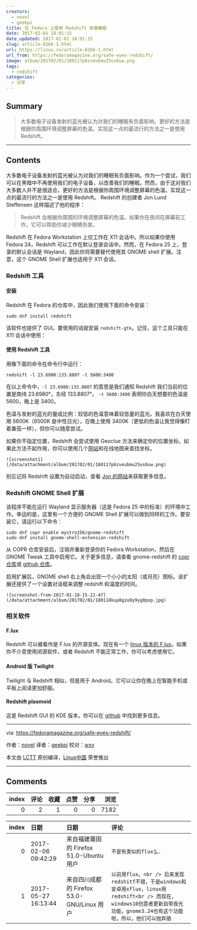 ```yaml
---
creators:
  - novel
  - geekpi
title: 在 Fedora 上使用 Redshift 改善睡眠
date: 2017-02-01 18:01:15
date_updated: 2017-02-01 18:01:15
slug: article-8166-1.html
url: https://linux.cn/article-8166-1.html
url_from: https://fedoramagazine.org/safe-eyes-redshift/
image: album/201702/01/180117p6zveubmu25us6uw.png
tags:
  - redshift
categories:
  - 分享
---
```


## Summary

> 大多数电子设备发射的蓝光被认为对我们的睡眠有负面影响。更好的方法是根据你周围环境调整屏幕的色温。实现这一点的最流行的方法之一是使用 Redshift。

***

<!-- more -->

## Contents

大多数电子设备发射的蓝光被认为对我们的睡眠有负面影响。作为一个尝试，我们可以在黑暗中不再使用我们的电子设备，以改善我们的睡眠。然而，由于这对我们大多数人并不是很适合，更好的方法是根据你周围环境调整屏幕的色温。实现这一点的最流行的方法之一是使用 Redshift。 Redshift 的创建者 Jon Lund Steffensen 这样描述了他的程序：

> 
> Redshift 会根据你周围的环境调整屏幕的色温。如果你在夜间在屏幕前工作，它可以帮助你减少眼睛伤害。
> 
> 
> 

Redshift 在 Fedora Workstation 上仅工作在 X11 会话中。所以如果你使用 Fedora 24，Redshift 可以工作在默认登录会话中。然而，在 Fedora 25 上，登录的默认会话是 Wayland，因此你将需要替代使用其 GNOME shell 扩展。注意，这个 GNOME Shell 扩展也适用于 X11 会话。

### Redshift 工具

#### 安装

Redshift 在 Fedora 的仓库中，因此我们使用下面的命令安装：

```shell
sudo dnf install redshift
```

该软件也提供了 GUI。要使用的话就安装 `redshift-gtk`。记住，这个工具只能在 X11 会话中使用：

#### 使用 Redshift 工具

用像下面的命令在命令行中运行：

```shell
redshift -l 23.6980:133.8807 -t 5600:3400
```

在以上命令中，`-l 23.6980:133.8807` 的意思是我们通知 Redshift 我们当前的位置是南纬 23.6980°，东经 133.8807°。 `-t 5600:3400` 表明你白天想要的色温是 5600，晚上是 3400。

色温与发射的蓝光的量成比例：较低的色温意味着较低量的蓝光。我喜欢在白天使用 5600K（6500K 是中性日光），在晚上使用 3400K（更低的色温让我觉得像盯着番茄一样），但你可以随意尝试。

如果你不指定位置，Redshift 会尝试使用 Geoclue 方法来确定你的位置坐标。如果此方法不起作用，你可以使用几个[网站](http://www.latlong.net/)和在线地图来查找坐标。

`![screenshot1](/data/attachment/album/201702/01/180117p6zveubmu25us6uw.png)`

别忘记将 Redshift 设置为自动启动，查看 [Jon 的网站](http://jonls.dk/redshift/)来获取更多信息。

### Redshift GNOME Shell 扩展

该程序不能在运行 Wayland 显示服务器（这是 Fedora 25 中的标准）的环境中工作。幸运的是，这里有一个方便的 GNOME Shell 扩展可以做到同样的工作。要安装它，请运行以下命令：

```shell
sudo dnf copr enable mystro256/gnome-redshift
sudo dnf install gnome-shell-extension-redshift
```

从 COPR 仓库安装后，注销并重新登录你的 Fedora Workstation，然后在 GNOME Tweak 工具中启用它。关于更多信息，请查看 gnome-redshift 的 [copr 仓库](https://copr.fedorainfracloud.org/coprs/mystro256/gnome-redshift/)或 [github 仓库](https://github.com/benzea/gnome-shell-extension-redshift)。

启用扩展后，GNOME shell 右上角会出现一个小小的太阳（或月亮）图标。该扩展还提供了一个设置对话框来调整 redshift 和温度的时间。

`![screenshot-from-2017-01-18-15-21-47](/data/attachment/album/201702/01/180118kup8gzo8y9yg0pop.jpg)`

### 相关软件

#### F.lux

Redshift 可以被看作是 F.lux 的开源变体。现在有一个 [linux 版本的 F.lux](https://justgetflux.com/linux.html)。如果你不介意使用闭源软件，或者 Redshift 不能正常工作，你可以考虑使用它。

#### Android 版 Twilight

Twilight 与 Redshift 相似，但是用于 Android。它可以让你在晚上在智能手机或平板上阅读更加舒服。

#### Redshift plasmoid

这是 Redshift GUI 的 KDE 版本。你可以在 [github](https://github.com/simgunz/redshift-plasmoid)  中找到更多信息。

---

via: <https://fedoramagazine.org/safe-eyes-redshift/>

作者：[novel](http://novel.id.fedoraproject.org/) 译者：[geekpi](https://github.com/geekpi) 校对：[wxy](https://github.com/wxy)

本文由 [LCTT](https://github.com/LCTT/TranslateProject) 原创编译，[Linux中国](https://linux.cn/) 荣誉推出

***

## Comments


|   index |   评论 |   收藏 |   点赞 |   分享 |   浏览 |
|--------:|-------:|-------:|-------:|-------:|-------:|
|       0 |      2 |      1 |      0 |      0 |   7182 |

|   index | 日期                | 日期                                       | 评论                                                                                                                                                                              |
|--------:|:--------------------|:-------------------------------------------|:----------------------------------------------------------------------------------------------------------------------------------------------------------------------------------|
|       0 | 2017-02-06 09:42:29 | 来自福建莆田的 Firefox 51.0-Ubuntu 用户    | `不是有类似的flux么.`                                                                                                                                                             |
|       1 | 2017-05-27 16:13:44 | 来自四川成都的 Firefox 53.0-GNU/Linux 用户 | `以前用flux。<br /> 后来发现redshitf不错，于是windows和安卓用xflux，linux用redshift<br /> 而现在，windows10创意者更新自带夜光功能，gnome3.24也有这个功能啦，所以，他们可以抛弃骆` |
